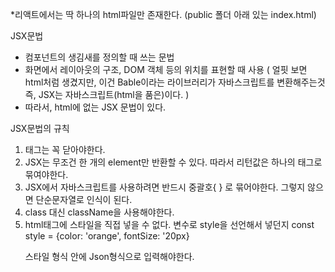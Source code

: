 *리액트에서는 딱 하나의 html파일만 존재한다. (public 폴더 아래 있는 index.html)

JSX문법
- 컴포넌트의 생김새를 정의할 때 쓰는 문법
- 화면에서 레이아웃의 구조, DOM 객체 등의 위치를 표현할 때 사용
 ( 얼핏 보면 html처럼 생겼지만, 이건 Bable이라는 라이브러리가 자바스크립트를 변환해주는것
    즉, JSX는 자바스크립트(html을 품은)이다. )
- 따라서, html에 없는 JSX 문법이 있다.
 
JSX문법의 규칙
1) 태그는 꼭 닫아야한다.
2) JSX는 무조건 한 개의 element만 반환할 수 있다.
    따라서 리턴값은 하나의 태그로 묶여야한다.
3) JSX에서 자바스크립트를 사용하려면 반드시 중괄호{ } 로 묶어야한다.
    그렇지 않으면 단순문자열로 인식이 된다.
4) class 대신 className을 사용해야한다.
5) html태그에 스타일을 직접 넣을 수 없다.
  변수로 style을 선언해서 넣던지
  const style = {color: 'orange', fontSize: '20px}      <p style={style}></p>
  스타일 형식 안에 Json형식으로 입력해야한다.
  <p style={{color:'orange', fontSize: '20px'}}</p>
